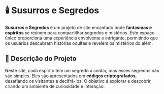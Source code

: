 # 🕯️ Susurros e Segredos

**Susurros e Segredos** é um projeto de site encantado onde **fantasmas e espíritos** se reúnem para compartilhar segredos e mistérios. Este espaço único proporciona uma experiência envolvente e intrigante, permitindo que os usuários descubram histórias ocultas e revelem os mistérios do além.

## 🌟 Descrição do Projeto

Neste site, cada espírito tem um segredo a contar, mas esses segredos não são simples. Eles são apresentados em **códigos criptografados**, desafiando os visitantes a decifrá-los. O objetivo é explorar e descobrir, criando um ambiente de curiosidade e interação.
